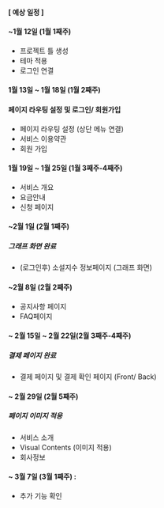 #### [ 예상 일정 ] 

#### ~1월 12일 (1월 1째주)
- 프로젝트 틀 생성
- 테마 적용
- 로그인 연결

#### 1월 13일 ~ 1월 18일 (1월 2째주)
#### 페이지 라우팅 설정 및 로그인/ 회원가입 
- 페이지 라우팅 설정 (상단 메뉴 연결) 
- 서비스 이용약관 
- 회원 가입

#### 1월 19일 ~ 1월 25일 (1월 3째주-4째주)
- 서비스 개요
- 요금안내
- 신청 페이지

#### ~2월 1일 (2월 1째주)
##### 그래프 화면 완료
- (로그인후) 소설지수 정보페이지 (그래프 화면)

#### ~2월 8일 (2월 2째주)
- 공지사항 페이지
- FAQ페이지

#### ~ 2월 15일 ~ 2월 22일(2월 3째주-4째주)
##### 결제 페이지 완료
- 결제 페이지 및 결제 확인 페이지 (Front/ Back)

#### ~ 2월 29일 (2월 5째주)
##### 페이지 이미지 적용
- 서비스 소개 
- Visual Contents (이미지 적용)
- 회사정보

#### ~ 3월 7일 (3월 1째주) :
- 추가 기능 확인 
